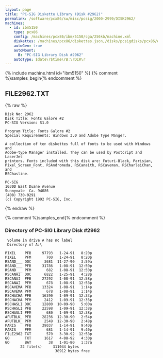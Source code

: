 ```yaml
---
layout: page
title: "PC-SIG Diskette Library (Disk #2962)"
permalink: /software/pcx86/sw/misc/pcsig/2000-2999/DISK2962/
machines:
  - id: ibm5150
    type: pcx86
    config: /machines/pcx86/ibm/5150/cga/256kb/machine.xml
    diskettes: /machines/pcx86/diskettes.json,/disks/pcsigdisks/pcx86/diskettes.json
    autoGen: true
    autoMount:
      B: "PC-SIG Library Disk #2962"
    autoType: $date\r$time\rB:\rDIR\r
---
```


{% include machine.html id="ibm5150" %}
{% comment %}samples_begin{% endcomment %}

## FILE2962.TXT

{% raw %}
```
Disk No: 2962
Disk Title: Fonts Galore #2
PC-SIG Version: S1.0

Program Title: Fonts Galore #2
Special Requirements: Windows 3.0 and Adobe Type Manger.

A collection of ten diskettes full of fonts to be used with Windows and
Adobe-type Manager installed. They can be used by Postcript and LaserJet
printers. Fonts included with this disk are: Futuri-Black, Parisian,
Pixel_Screen_Font, RSAndromeda, RSCanaith, RSCaveman, RSCharleiChan, and
RSChasline.

PC-SIG
1030D East Duane Avenue
Sunnyvale  Ca. 94086
(408) 730-9291
(c) Copyright 1992 PC-SIG, Inc.
```
{% endraw %}

{% comment %}samples_end{% endcomment %}

### Directory of PC-SIG Library Disk #2962

     Volume in drive A has no label
     Directory of A:\

    PIXEL    PFB     97793   1-24-91   8:20p
    PIXEL    PFM       700   1-24-91   8:20p
    RSAND___ DOC      3681  11-27-90   3:59a
    RSAND___ PFB     31786   1-08-91  12:50p
    RSAND___ PFM       682   1-08-91  12:50p
    RSCANAI  DOC      6822   1-25-91   4:28p
    RSCANAI  PFB     27292   1-08-91  12:58p
    RSCANAI  PFM       678   1-08-91  12:58p
    RSCAVEMA PFB     13324   1-08-91   1:14p
    RSCAVEMA PFM       678   1-08-91   1:14p
    RSCHACHA PFB     16390   1-09-91  12:33p
    RSCHACHA PFM      2412   1-09-91  12:33p
    RSCHASLI DOC     12800  10-09-90   5:00a
    RSCHASLI PFB     22598   1-09-91  12:38p
    RSCHASLI PFM       680   1-09-91  12:38p
    AFUTBLK_ PFB     28236  12-30-90   2:54p
    AFUTBLK_ PFM      2549  12-30-90   2:48p
    PARIS    PFB     39037   1-14-91   9:40p
    PARIS    PFM       681   1-14-91   9:40p
    FILE2962 TXT       570   3-30-92  12:58p
    GO       TXT      1617   4-08-92   4:30p
    GO       BAT        38   1-01-80   1:37a
           22 file(s)     311044 bytes
                           38912 bytes free
